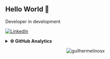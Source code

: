## Hello World 👋

Developer in development

[![LinkedIn](https://img.shields.io/badge/LinkedIn-0077B5?style=for-the-badge&logo=linkedin&logoColor=white)](https://www.linkedin.com/in/guilhermelinosx/)





<details>
   
   <summary><b>⚙️ GitHub Analytics</b></summary>
   </br>
  <div align="center">
  <img height="250em" src="https://github-readme-stats.vercel.app/api?username=guilhermelinosx&show_icons=true&theme=dark"/>
  <img height="250em" src="https://github-readme-stats.vercel.app/api/top-langs/?username=guilhermelinosx&theme=dark"/>
  </div>
</details>

<p align="center"> <img src="https://komarev.com/ghpvc/?username=guilhermelinosx&label=Profile%20views&color=03bb85&style=flat" alt="guilhermelinosx" /> </p>

